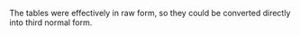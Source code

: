 The tables were effectively in raw form, so they could be converted directly into third normal form.
